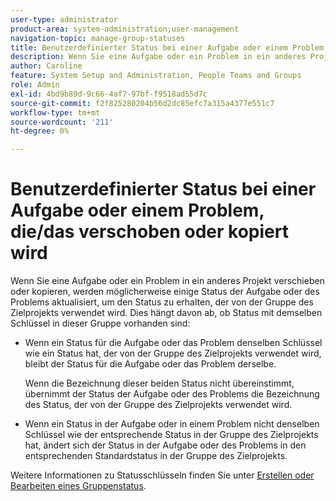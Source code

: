 ```yaml
---
user-type: administrator
product-area: system-administration;user-management
navigation-topic: manage-group-statuses
title: Benutzerdefinierter Status bei einer Aufgabe oder einem Problem, die/das verschoben oder kopiert wird
description: Wenn Sie eine Aufgabe oder ein Problem in ein anderes Projekt verschieben oder kopieren, werden möglicherweise einige Status der Aufgabe oder des Problems aktualisiert, um den Status zu erhalten, der von der Gruppe des Zielprojekts verwendet wird.
author: Caroline
feature: System Setup and Administration, People Teams and Groups
role: Admin
exl-id: 4bd9b89d-9c66-4af7-97bf-f9518ad55d7c
source-git-commit: f2f825280204b56d2dc85efc7a315a4377e551c7
workflow-type: tm+mt
source-wordcount: '211'
ht-degree: 0%

---
```


# Benutzerdefinierter Status bei einer Aufgabe oder einem Problem, die/das verschoben oder kopiert wird

Wenn Sie eine Aufgabe oder ein Problem in ein anderes Projekt verschieben oder kopieren, werden möglicherweise einige Status der Aufgabe oder des Problems aktualisiert, um den Status zu erhalten, der von der Gruppe des Zielprojekts verwendet wird. Dies hängt davon ab, ob Status mit demselben Schlüssel in dieser Gruppe vorhanden sind:

* Wenn ein Status für die Aufgabe oder das Problem denselben Schlüssel wie ein Status hat, der von der Gruppe des Zielprojekts verwendet wird, bleibt der Status für die Aufgabe oder das Problem derselbe.

  Wenn die Bezeichnung dieser beiden Status nicht übereinstimmt, übernimmt der Status der Aufgabe oder des Problems die Bezeichnung des Status, der von der Gruppe des Zielprojekts verwendet wird.

* Wenn ein Status in der Aufgabe oder in einem Problem nicht denselben Schlüssel wie der entsprechende Status in der Gruppe des Zielprojekts hat, ändert sich der Status in der Aufgabe oder des Problems in den entsprechenden Standardstatus in der Gruppe des Zielprojekts.

Weitere Informationen zu Statusschlüsseln finden Sie unter [Erstellen oder Bearbeiten eines Gruppenstatus](../../../administration-and-setup/manage-groups/manage-group-statuses/create-or-edit-a-group-status.md).

